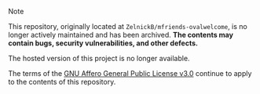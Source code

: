 > [!NOTE]  
> This repository, originally located at `ZelnickB/mfriends-ovalwelcome`, is no longer actively maintained and has been archived. **The contents may contain bugs, security vulnerabilities, and other defects.**
>
> The hosted version of this project is no longer available.
>
> The terms of the [GNU Affero General Public License v3.0](LICENSE) continue to apply to the contents of this repository.
